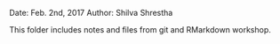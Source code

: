 Date: Feb. 2nd, 2017
Author: Shilva Shrestha

This folder includes notes and files from git and RMarkdown workshop.

